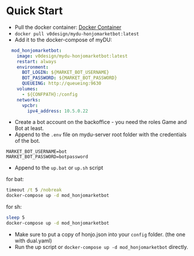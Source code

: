 # Quick Start

* Pull the docker container: [Docker Container](https://hub.docker.com/r/v0design/mydu-honjomarketbot)
* `docker pull v0design/mydu-honjomarketbot:latest`
* Add it to the docker-compose of myDU:
```yaml
  mod_honjomarketbot:
    image: v0design/mydu-honjomarketbot:latest
    restart: always
    environment:
      BOT_LOGIN: ${MARKET_BOT_USERNAME}
      BOT_PASSWORD: ${MARKET_BOT_PASSWORD}
      QUEUEING: http://queueing:9630
    volumes:
      - ${CONFPATH}:/config
    networks:
      vpcbr:
    	ipv4_address: 10.5.0.22
```

* Create a bot account on the backoffice - you need the roles Game and Bot at least.
* Append to the `.env` file on mydu-server root folder with the credentials of the bot.

```env
MARKET_BOT_USERNAME=bot
MARKET_BOT_PASSWORD=botpassword
```

* Append to the `up.bat` or `up.sh` script

for bat:
```bat
timeout /t 5 /nobreak
docker-compose up -d mod_honjomarketbot
```

for sh:
```sh
sleep 5
docker-compose up -d mod_honjomarketbot
```

* Make sure to put a copy of honjo.json into your `config` folder. (the one with dual.yaml)
* Run the up script or `docker-compose up -d mod_honjomarketbot` directly.
